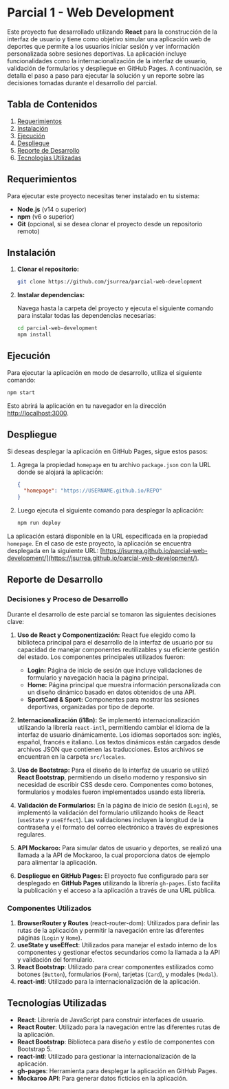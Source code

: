 # Parcial 1 - Web Development

Este proyecto fue desarrollado utilizando **React** para la construcción de la interfaz de usuario y tiene como objetivo simular una aplicación web de deportes que permite a los usuarios iniciar sesión y ver información personalizada sobre sesiones deportivas. La aplicación incluye funcionalidades como la internacionalización de la interfaz de usuario, validación de formularios y despliegue en GitHub Pages. A continuación, se detalla el paso a paso para ejecutar la solución y un reporte sobre las decisiones tomadas durante el desarrollo del parcial.

## Tabla de Contenidos

1. [Requerimientos](#requerimientos)
2. [Instalación](#instalación)
3. [Ejecución](#ejecución)
4. [Despliegue](#despliegue)
5. [Reporte de Desarrollo](#reporte-de-desarrollo)
6. [Tecnologías Utilizadas](#tecnologías-utilizadas)

## Requerimientos

Para ejecutar este proyecto necesitas tener instalado en tu sistema:

- **Node.js** (v14 o superior)
- **npm** (v6 o superior)
- **Git** (opcional, si se desea clonar el proyecto desde un repositorio remoto)

## Instalación

1. **Clonar el repositorio:**

   ```bash
   git clone https://github.com/jsurrea/parcial-web-development
   ```

2. **Instalar dependencias:**

   Navega hasta la carpeta del proyecto y ejecuta el siguiente comando para instalar todas las dependencias necesarias:

   ```bash
   cd parcial-web-development
   npm install
   ```

## Ejecución

Para ejecutar la aplicación en modo de desarrollo, utiliza el siguiente comando:

```bash
npm start
```

Esto abrirá la aplicación en tu navegador en la dirección [http://localhost:3000](http://localhost:3000).

## Despliegue

Si deseas desplegar la aplicación en GitHub Pages, sigue estos pasos:

1. Agrega la propiedad `homepage` en tu archivo `package.json` con la URL donde se alojará la aplicación:

   ```json
   {
     "homepage": "https://USERNAME.github.io/REPO"
   }
   ```

2. Luego ejecuta el siguiente comando para desplegar la aplicación:

   ```bash
   npm run deploy
   ```

La aplicación estará disponible en la URL especificada en la propiedad `homepage`. En el caso de este proyecto, la aplicación se encuentra desplegada en la siguiente URL: [https://jsurrea.github.io/parcial-web-development/](https://jsurrea.github.io/parcial-web-development/).

## Reporte de Desarrollo

### Decisiones y Proceso de Desarrollo

Durante el desarrollo de este parcial se tomaron las siguientes decisiones clave:

1. **Uso de React y Componentización:**
   React fue elegido como la biblioteca principal para el desarrollo de la interfaz de usuario por su capacidad de manejar componentes reutilizables y su eficiente gestión del estado. Los componentes principales utilizados fueron:

   - **Login:** Página de inicio de sesión que incluye validaciones de formulario y navegación hacia la página principal.
   - **Home:** Página principal que muestra información personalizada con un diseño dinámico basado en datos obtenidos de una API.
   - **SportCard & Sport:** Componentes para mostrar las sesiones deportivas, organizadas por tipo de deporte.

2. **Internacionalización (i18n):**
   Se implementó internacionalización utilizando la librería `react-intl`, permitiendo cambiar el idioma de la interfaz de usuario dinámicamente. Los idiomas soportados son: inglés, español, francés e italiano. Los textos dinámicos están cargados desde archivos JSON que contienen las traducciones. Estos archivos se encuentran en la carpeta `src/locales`.

3. **Uso de Bootstrap:**
   Para el diseño de la interfaz de usuario se utilizó **React Bootstrap**, permitiendo un diseño moderno y responsivo sin necesidad de escribir CSS desde cero. Componentes como botones, formularios y modales fueron implementados usando esta librería.

4. **Validación de Formularios:**
   En la página de inicio de sesión (`Login`), se implementó la validación del formulario utilizando hooks de React (`useState` y `useEffect`). Las validaciones incluyen la longitud de la contraseña y el formato del correo electrónico a través de expresiones regulares.

5. **API Mockaroo:**
   Para simular datos de usuario y deportes, se realizó una llamada a la API de Mockaroo, la cual proporciona datos de ejemplo para alimentar la aplicación.

6. **Despliegue en GitHub Pages:**
   El proyecto fue configurado para ser desplegado en **GitHub Pages** utilizando la librería `gh-pages`. Esto facilita la publicación y el acceso a la aplicación a través de una URL pública.

### Componentes Utilizados

1. **BrowserRouter y Routes** (react-router-dom): Utilizados para definir las rutas de la aplicación y permitir la navegación entre las diferentes páginas (`Login` y `Home`).
2. **useState y useEffect**: Utilizados para manejar el estado interno de los componentes y gestionar efectos secundarios como la llamada a la API y validación del formulario.
3. **React Bootstrap**: Utilizado para crear componentes estilizados como botones (`Button`), formularios (`Form`), tarjetas (`Card`), y modales (`Modal`).
4. **react-intl**: Utilizado para la internacionalización de la aplicación.

## Tecnologías Utilizadas

- **React**: Librería de JavaScript para construir interfaces de usuario.
- **React Router**: Utilizado para la navegación entre las diferentes rutas de la aplicación.
- **React Bootstrap**: Biblioteca para diseño y estilo de componentes con Bootstrap 5.
- **react-intl**: Utilizado para gestionar la internacionalización de la aplicación.
- **gh-pages**: Herramienta para desplegar la aplicación en GitHub Pages.
- **Mockaroo API**: Para generar datos ficticios en la aplicación.
